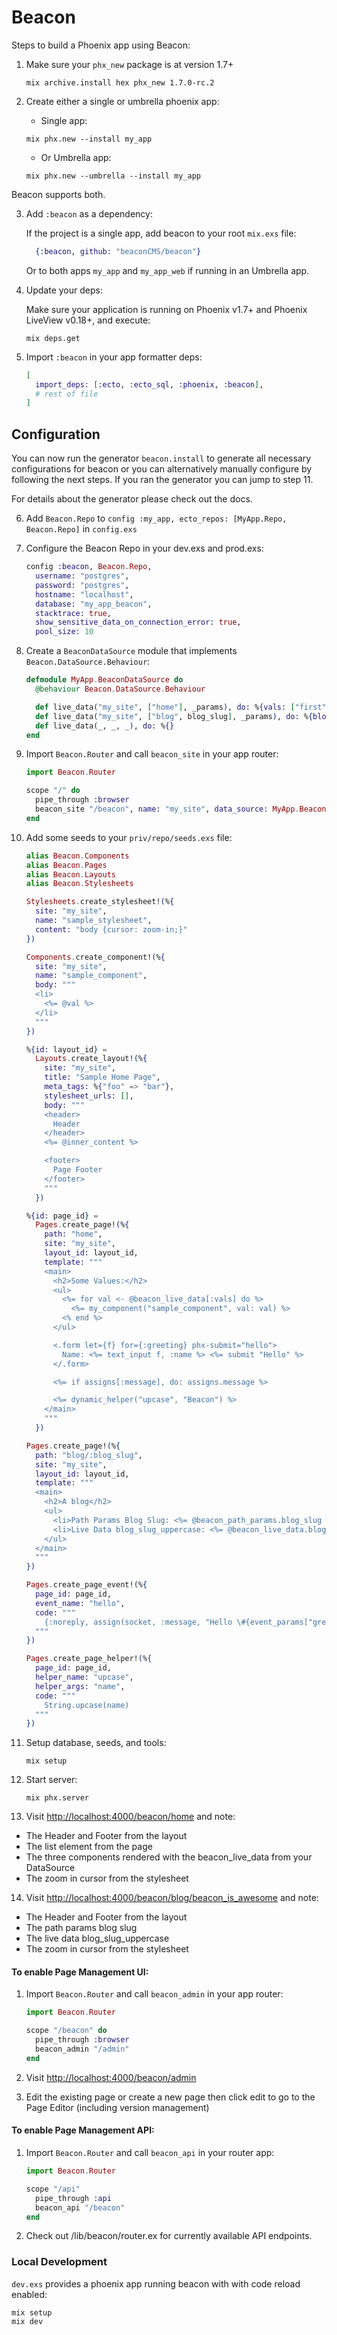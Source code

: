 # Beacon

Steps to build a Phoenix app using Beacon:

1.  Make sure your `phx_new` package is at version 1.7+

    ```shell
    mix archive.install hex phx_new 1.7.0-rc.2
    ```

2.  Create either a single or umbrella phoenix app:

    * Single app:

    ```shell
    mix phx.new --install my_app
    ```

    * Or Umbrella app:

    ```shell
    mix phx.new --umbrella --install my_app
    ```

Beacon supports both.

3.  Add `:beacon` as a dependency:

    If the project is a single app, add beacon to your root `mix.exs` file:

    ```elixir
      {:beacon, github: "beaconCMS/beacon"}
    ```

    Or to both apps `my_app` and `my_app_web` if running in an Umbrella app.

4.  Update your deps:

    Make sure your application is running on Phoenix v1.7+ and Phoenix LiveView v0.18+, and execute:

    ```shell
    mix deps.get
    ```
    
5. Import `:beacon` in your app formatter deps:

   ```elixir
   [
     import_deps: [:ecto, :ecto_sql, :phoenix, :beacon],
     # rest of file
   ]
   ```

## Configuration

You can now run the generator `beacon.install` to generate all necessary configurations for beacon or you can alternatively manually configure by following the next steps. If you ran the generator you can jump to step 11.

For details about the generator please check out the docs.

6.  Add `Beacon.Repo` to `config :my_app, ecto_repos: [MyApp.Repo, Beacon.Repo]` in `config.exs`

7.  Configure the Beacon Repo in your dev.exs and prod.exs:

    ```elixir
    config :beacon, Beacon.Repo,
      username: "postgres",
      password: "postgres",
      hostname: "localhost",
      database: "my_app_beacon",
      stacktrace: true,
      show_sensitive_data_on_connection_error: true,
      pool_size: 10
    ```

8.  Create a `BeaconDataSource` module that implements `Beacon.DataSource.Behaviour`:

    ```elixir
    defmodule MyApp.BeaconDataSource do
      @behaviour Beacon.DataSource.Behaviour

      def live_data("my_site", ["home"], _params), do: %{vals: ["first", "second", "third"]}
      def live_data("my_site", ["blog", blog_slug], _params), do: %{blog_slug_uppercase: String.upcase(blog_slug)}
      def live_data(_, _, _), do: %{}
    end
    ```

9. Import `Beacon.Router` and call `beacon_site` in your app router:

    ```elixir
    import Beacon.Router

    scope "/" do
      pipe_through :browser
      beacon_site "/beacon", name: "my_site", data_source: MyApp.BeaconDataSource
    end
    ```

10. Add some seeds to your `priv/repo/seeds.exs` file:

    ```elixir
    alias Beacon.Components
    alias Beacon.Pages
    alias Beacon.Layouts
    alias Beacon.Stylesheets

    Stylesheets.create_stylesheet!(%{
      site: "my_site",
      name: "sample_stylesheet",
      content: "body {cursor: zoom-in;}"
    })

    Components.create_component!(%{
      site: "my_site",
      name: "sample_component",
      body: """
      <li>
        <%= @val %>
      </li>
      """
    })

    %{id: layout_id} =
      Layouts.create_layout!(%{
        site: "my_site",
        title: "Sample Home Page",
        meta_tags: %{"foo" => "bar"},
        stylesheet_urls: [],
        body: """
        <header>
          Header
        </header>
        <%= @inner_content %>

        <footer>
          Page Footer
        </footer>
        """
      })

    %{id: page_id} =
      Pages.create_page!(%{
        path: "home",
        site: "my_site",
        layout_id: layout_id,
        template: """
        <main>
          <h2>Some Values:</h2>
          <ul>
            <%= for val <- @beacon_live_data[:vals] do %>
              <%= my_component("sample_component", val: val) %>
            <% end %>
          </ul>

          <.form let={f} for={:greeting} phx-submit="hello">
            Name: <%= text_input f, :name %> <%= submit "Hello" %>
          </.form>

          <%= if assigns[:message], do: assigns.message %>

          <%= dynamic_helper("upcase", "Beacon") %>
        </main>
        """
      })

    Pages.create_page!(%{
      path: "blog/:blog_slug",
      site: "my_site",
      layout_id: layout_id,
      template: """
      <main>
        <h2>A blog</h2>
        <ul>
          <li>Path Params Blog Slug: <%= @beacon_path_params.blog_slug %></li>
          <li>Live Data blog_slug_uppercase: <%= @beacon_live_data.blog_slug_uppercase %></li>
        </ul>
      </main>
      """
    })

    Pages.create_page_event!(%{
      page_id: page_id,
      event_name: "hello",
      code: """
        {:noreply, assign(socket, :message, "Hello \#{event_params["greeting"]["name"]}!")}
      """
    })

    Pages.create_page_helper!(%{
      page_id: page_id,
      helper_name: "upcase",
      helper_args: "name",
      code: """
        String.upcase(name)
      """
    })
    ```

11. Setup database, seeds, and tools:


    ```shell
    mix setup
    ```

12. Start server:

    ```shell
    mix phx.server
    ```

13. Visit <http://localhost:4000/beacon/home> and note:

- The Header and Footer from the layout
- The list element from the page
- The three components rendered with the beacon_live_data from your DataSource
- The zoom in cursor from the stylesheet

14. Visit <http://localhost:4000/beacon/blog/beacon_is_awesome> and note:

- The Header and Footer from the layout
- The path params blog slug
- The live data blog_slug_uppercase
- The zoom in cursor from the stylesheet

#### To enable Page Management UI:

1. Import `Beacon.Router` and call `beacon_admin` in your app router:

    ```elixir
    import Beacon.Router

    scope "/beacon" do
      pipe_through :browser
      beacon_admin "/admin"
    end
    ```

2. Visit <http://localhost:4000/beacon/admin>

3. Edit the existing page or create a new page then click edit to go to the Page Editor (including version management)

#### To enable Page Management API:

1. Import `Beacon.Router` and call `beacon_api` in your router app:

    ```elixir
    import Beacon.Router

    scope "/api"
      pipe_through :api
      beacon_api "/beacon"
    end
    ```

2. Check out /lib/beacon/router.ex for currently available API endpoints.

### Local Development

`dev.exs` provides a phoenix app running beacon with with code reload enabled:

```shell
mix setup
mix dev
```
